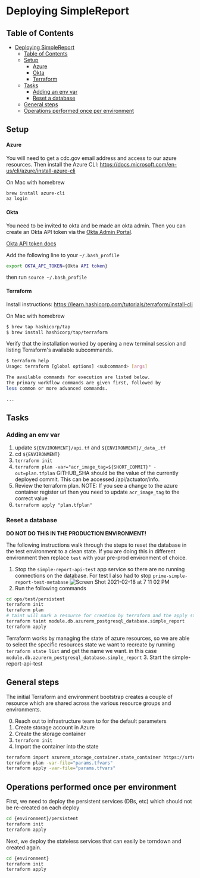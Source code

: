 # Deploying SimpleReport

## Table of Contents
- [Deploying SimpleReport](#deploying-simplereport)
  - [Table of Contents](#table-of-contents)
  - [Setup](#setup)
      - [Azure](#azure)
      - [Okta](#okta)
      - [Terraform](#terraform)
  - [Tasks](#tasks)
    - [Adding an env var](#adding-an-env-var)
    - [Reset a database](#reset-a-database)
  - [General steps](#general-steps)
  - [Operations performed once per environment](#operations-performed-once-per-environment)

## Setup

#### Azure

You will need to get a cdc.gov email address and access to our azure resources. Then install the Azure
CLI: https://docs.microsoft.com/en-us/cli/azure/install-azure-cli

On Mac with homebrew
```bash
brew install azure-cli
az login
```

#### Okta

You need to be invited to okta and be made an okta admin. Then you can create an Okta API token via
the [Okta Admin Portal](https://hhs-prime-admin.okta.com/admin/access/api/tokens).

[Okta API token docs](https://developer.okta.com/docs/guides/create-an-api-token/create-the-token/) 

Add the following line to your `~/.bash_profile`
```bash
export OKTA_API_TOKEN={Okta API token}
```
then run `source ~/.bash_profile`

#### Terraform
Install instructions: https://learn.hashicorp.com/tutorials/terraform/install-cli

On Mac with homebrew
```bash
$ brew tap hashicorp/tap
$ brew install hashicorp/tap/terraform
```
Verify that the installation worked by opening a new terminal session and listing Terraform's available subcommands.

```bash
$ terraform help
Usage: terraform [global options] <subcommand> [args]

The available commands for execution are listed below.
The primary workflow commands are given first, followed by
less common or more advanced commands.

...
```

## Tasks

### Adding an env var
1. update `${ENVIRONMENT}/api.tf` and `${ENVIRONMENT}/_data_.tf`
2. cd `${ENVIRONMENT}`
3. `terraform init`
4. `terraform plan -var="acr_image_tag=${SHORT_COMMIT}" -out=plan.tfplan` GITHUB_SHA should be the value of the currently deployed commit. This can be accessed /api/actuator/info.
5. Review the terraform plan. NOTE: If you see a change to the azure container register url then you need to update `acr_image_tag` to the correct value
6. `terraform apply "plan.tfplan"`

### Reset a database

**DO NOT DO THIS IN THE PRODUCTION ENVIRONMENT!**

The following instructions walk through the steps to reset the database in the test environment to a
clean state. If you are doing this in different environment then replace `test` with your pre-prod
environment of choice.

1. Stop the `simple-report-api-test` app service so there are no running connections on the database. For test I also had to stop `prime-simple-report-test-metabase`
![Screen Shot 2021-02-18 at 7 11 02 PM](https://user-images.githubusercontent.com/53869143/108438453-4a3c0e80-721d-11eb-9319-e1d4b66a563c.png)
2. Run the following commands
```bash
cd ops/test/persistent
terraform init
terraform plan
# taint will mark a resource for creation by terraform and the apply step will start that action
terraform taint module.db.azurerm_postgresql_database.simple_report
terraform apply
```
Terraform works by managing the state of azure resources, so we are able to select the specific resources state we want to recreate by running `terraform state list` and get the name we want. in this case `module.db.azurerm_postgresql_database.simple_report`
3. Start the simple-report-api-test

## General steps

The initial Terraform and environment bootstrap creates a couple of resource which are shared across the various resource groups and environments.

0. Reach out to infrastructure team to for the default parameters
0. Create storage account in Azure
0. Create the storage container
0. `terraform init`
0. Import the container into the state
```bash
terraform import azurerm_storage_container.state_container https://srterraform.blob.core.windows.net/sr-tfstate
terraform plan -var-file="params.tfvars"
terraform apply -var-file="params.tfvars"
```

## Operations performed once per environment

First, we need to deploy the persistent services (DBs, etc) which should not be re-created on each deploy
```bash
cd {environment}/persistent
terraform init
terraform apply
```

Next, we deploy the stateless services that can easily be torndown and created again.
```bash
cd {environment}
terraform init
terraform apply
```
 